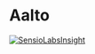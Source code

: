 # Aalto
[![SensioLabsInsight](https://insight.sensiolabs.com/projects/02ae26ed-1096-4e44-8396-7b157a7ed21e/big.png)](https://insight.sensiolabs.com/projects/02ae26ed-1096-4e44-8396-7b157a7ed21e)
